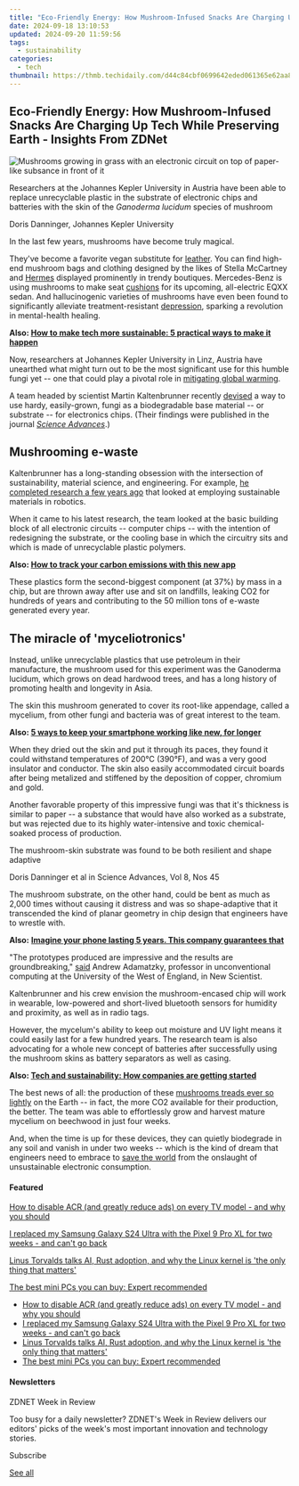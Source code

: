 ```yaml
---
title: "Eco-Friendly Energy: How Mushroom-Infused Snacks Are Charging Up Tech While Preserving Earth - Insights From ZDNet"
date: 2024-09-18 13:10:53
updated: 2024-09-20 11:59:56
tags:
  - sustainability
categories:
  - tech
thumbnail: https://thmb.techidaily.com/d44c84cbf0699642eded061365e62aa884811112a5aa8ff88c8335f623b0d0e8.jpg
---
```


## Eco-Friendly Energy: How Mushroom-Infused Snacks Are Charging Up Tech While Preserving Earth - Insights From ZDNet

![Mushrooms growing in grass with an electronic circuit on top of paper-like subsance in front of it](https://www.zdnet.com/a/img/resize/468d5b6e4dd0a0ce1d0736037d879d095fcbff5c/2023/05/09/1fdc7928-db67-402d-bfd1-bd5c51d30128/myceliotronics.jpg?auto=webp&width=1280)

Researchers at the Johannes Kepler University in Austria have been able to replace unrecyclable plastic in the substrate of electronic chips and batteries with the skin of the _Ganoderma_ _lucidum_ species of mushroom

Doris Danninger, Johannes Kepler University

In the last few years, mushrooms have become truly magical. 

They've become a favorite vegan substitute for [leather](https://www.scientificamerican.com/article/this-mushroom-leather-is-being-made-into-hermes-handbags/). You can find high-end mushroom bags and clothing designed by the likes of Stella McCartney and [Hermes](https://www.scientificamerican.com/article/this-mushroom-leather-is-being-made-into-hermes-handbags/) displayed prominently in trendy boutiques. Mercedes-Benz is using mushrooms to make seat [cushions](https://www.miamiherald.com/news/nation-world/national/article258010323.html) for its upcoming, all-electric EQXX sedan. And hallucinogenic varieties of mushrooms have even been found to significantly alleviate treatment-resistant [depression](https://www.hopkinsmedicine.org/news/newsroom/news-releases/psilocybin-treatment-for-major-depression-effective-for-up-to-a-year-for-most-patients-study-shows), sparking a revolution in mental-health healing.

**Also: [How to make tech more sustainable: 5 practical ways to make it happen](https://www.zdnet.com/home-and-office/sustainability/how-to-make-tech-more-sustainable-five-practical-ways-to-make-it-happen/)**

Now, researchers at Johannes Kepler University in Linz, Austria have unearthed what might turn out to be the most significant use for this humble fungi yet -- one that could play a pivotal role in [mitigating global warming](https://www.zdnet.com/home-and-office/sustainability/green-tech-is-hard-work-heres-how-to-find-more-support/).

A team headed by scientist Martin Kaltenbrunner recently [devised](https://www.science.org/doi/10.1126/sciadv.add7118) a way to use hardy, easily-grown, fungi as a biodegradable base material -- or substrate -- for electronics chips. (Their findings were published in the journal [_Science Advances_](https://www.science.org/doi/10.1126/sciadv.add7118).)

## Mushrooming e-waste 

Kaltenbrunner has a long-standing obsession with the intersection of sustainability, material science, and engineering. For example, [he completed research a few years ago](https://onlinelibrary.wiley.com/doi/full/10.1002/adma.202004413) that looked at employing sustainable materials in robotics.

When it came to his latest research, the team looked at the basic building block of all electronic circuits -- computer chips -- with the intention of redesigning the substrate, or the cooling base in which the circuitry sits and which is made of unrecyclable plastic polymers.

**Also: [How to track your carbon emissions with this new app](https://www.zdnet.com/article/track-your-carbon-emissions-with-this-new-app/)**

These plastics form the second-biggest component (at 37%) by mass in a chip, but are thrown away after use and sit on landfills, leaking CO2 for hundreds of years and contributing to the 50 million tons of e-waste generated every year.

## The miracle of 'myceliotronics'

Instead, unlike unrecyclable plastics that use petroleum in their manufacture, the mushroom used for this experiment was the Ganoderma lucidum, which grows on dead hardwood trees, and has a long history of promoting health and longevity in Asia. 

The skin this mushroom generated to cover its root-like appendage, called a mycelium, from other fungi and bacteria was of great interest to the team.

**Also: [5 ways to keep your smartphone working like new, for longer](https://www.zdnet.com/article/5-ways-to-keep-your-smartphone-working-like-new-for-longer/)**

When they dried out the skin and put it through its paces, they found it could withstand temperatures of 200°C (390°F), and was a very good insulator and conductor. The skin also easily accommodated circuit boards after being metalized and stiffened by the deposition of copper, chromium and gold.

Another favorable property of this impressive fungi was that it's thickness is similar to paper -- a substance that would have also worked as a substrate, but was rejected due to its highly water-intensive and toxic chemical-soaked process of production. 

The mushroom-skin substrate was found to be both resilient and shape adaptive

Doris Danninger et al in Science Advances, Vol 8, Nos 45

The mushroom substrate, on the other hand, could be bent as much as 2,000 times without causing it distress and was so shape-adaptive that it transcended the kind of planar geometry in chip design that engineers have to wrestle with. 

**Also:** [**Imagine your phone lasting 5 years. This company guarantees that**](https://www.zdnet.com/home-and-office/sustainability/imagine-your-phone-lasting-5-years-this-company-guarantees-that/)

"The prototypes produced are impressive and the results are groundbreaking," [said](https://www.newscientist.com/article/2346702-computer-chip-made-using-mushroom-skin-could-be-easily-recycled/) Andrew Adamatzky, professor in unconventional computing at the University of the West of England, in New Scientist.

Kaltenbrunner and his crew envision the mushroom-encased chip will work in wearable, low-powered and short-lived bluetooth sensors for humidity and proximity, as well as in radio tags. 

However, the mycelum's ability to keep out moisture and UV light means it could easily last for a few hundred years. The research team is also advocating for a whole new concept of batteries after successfully using the mushroom skins as battery separators as well as casing.

**Also: [Tech and sustainability: How companies are getting started](https://www.zdnet.com/home-and-office/sustainability/tech-and-sustainability-how-companies-are-getting-started/)**

The best news of all: the production of these [mushrooms treads ever so lightly](https://www.zdnet.com/article/chipotle-doubles-down-on-robots-fake-meat/) on the Earth -- in fact, the more CO2 available for their production, the better. The team was able to effortlessly grow and harvest mature mycelium on beechwood in just four weeks.

And, when the time is up for these devices, they can quietly biodegrade in any soil and vanish in under two weeks -- which is the kind of dream that engineers need to embrace to [save the world](https://www.zdnet.com/home-and-office/sustainability/you-just-got-a-new-smartphone-heres-what-to-do-with-your-old-one/) from the onslaught of unsustainable electronic consumption.

#### Featured

[How to disable ACR (and greatly reduce ads) on every TV model - and why you should](https://www.zdnet.com/article/how-to-disable-acr-and-greatly-reduce-ads-on-every-tv-model-and-why-you-should/ "How to disable ACR (and greatly reduce ads) on every TV model - and why you should")

[I replaced my Samsung Galaxy S24 Ultra with the Pixel 9 Pro XL for two weeks - and can't go back](https://www.zdnet.com/article/i-replaced-my-samsung-galaxy-s24-ultra-with-the-pixel-9-pro-xl-for-two-weeks-and-cant-go-back/ "I replaced my Samsung Galaxy S24 Ultra with the Pixel 9 Pro XL for two weeks - and can't go back")

[Linus Torvalds talks AI, Rust adoption, and why the Linux kernel is 'the only thing that matters'](https://www.zdnet.com/article/linus-torvalds-talks-ai-rust-adoption-and-why-the-linux-kernel-is-the-only-thing-that-matters/ "Linus Torvalds talks AI, Rust adoption, and why the Linux kernel is 'the only thing that matters'")

[The best mini PCs you can buy: Expert recommended](https://www.zdnet.com/article/best-mini-pc/ "The best mini PCs you can buy: Expert recommended")

* [How to disable ACR (and greatly reduce ads) on every TV model - and why you should](https://www.zdnet.com/article/how-to-disable-acr-and-greatly-reduce-ads-on-every-tv-model-and-why-you-should/ "How to disable ACR (and greatly reduce ads) on every TV model - and why you should")
* [I replaced my Samsung Galaxy S24 Ultra with the Pixel 9 Pro XL for two weeks - and can't go back](https://www.zdnet.com/article/i-replaced-my-samsung-galaxy-s24-ultra-with-the-pixel-9-pro-xl-for-two-weeks-and-cant-go-back/ "I replaced my Samsung Galaxy S24 Ultra with the Pixel 9 Pro XL for two weeks - and can't go back")
* [Linus Torvalds talks AI, Rust adoption, and why the Linux kernel is 'the only thing that matters'](https://www.zdnet.com/article/linus-torvalds-talks-ai-rust-adoption-and-why-the-linux-kernel-is-the-only-thing-that-matters/ "Linus Torvalds talks AI, Rust adoption, and why the Linux kernel is 'the only thing that matters'")
* [The best mini PCs you can buy: Expert recommended](https://www.zdnet.com/article/best-mini-pc/ "The best mini PCs you can buy: Expert recommended")

#### Newsletters

ZDNET Week in Review

Too busy for a daily newsletter? ZDNET's Week in Review delivers our editors' picks of the week's most important innovation and technology stories.

 Subscribe

[See all](https://www.zdnet.com/newsletters/)

<ins class="adsbygoogle"
     style="display:block"
     data-ad-format="autorelaxed"
     data-ad-client="ca-pub-7571918770474297"
     data-ad-slot="1223367746"></ins>



<ins class="adsbygoogle"
     style="display:block"
     data-ad-client="ca-pub-7571918770474297"
     data-ad-slot="8358498916"
     data-ad-format="auto"
     data-full-width-responsive="true"></ins>
